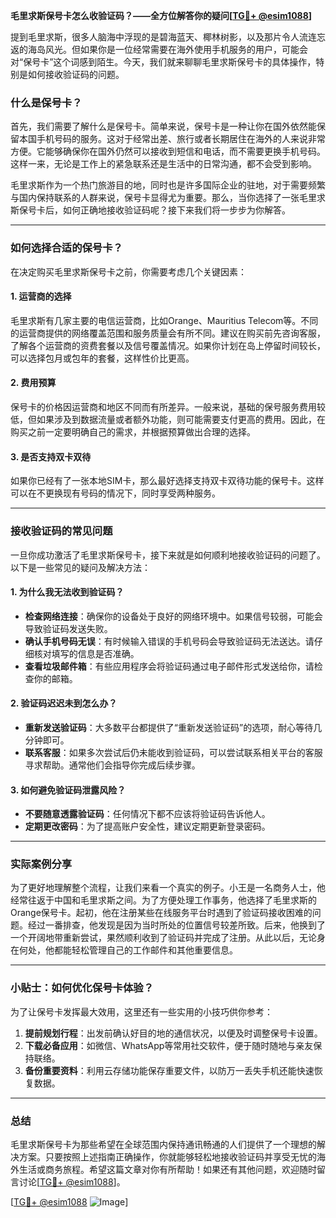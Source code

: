 **毛里求斯保号卡怎么收验证码？——全方位解答你的疑问[[TG💪+ @esim1088](https://t.me/s/esim1088)]**

提到毛里求斯，很多人脑海中浮现的是碧海蓝天、椰林树影，以及那片令人流连忘返的海岛风光。但如果你是一位经常需要在海外使用手机服务的用户，可能会对“保号卡”这个词感到陌生。今天，我们就来聊聊毛里求斯保号卡的具体操作，特别是如何接收验证码的问题。

### 什么是保号卡？

首先，我们需要了解什么是保号卡。简单来说，保号卡是一种让你在国外依然能保留本国手机号码的服务。这对于经常出差、旅行或者长期居住在海外的人来说非常方便。它能够确保你在国外仍然可以接收到短信和电话，而不需要更换手机号码。这样一来，无论是工作上的紧急联系还是生活中的日常沟通，都不会受到影响。

毛里求斯作为一个热门旅游目的地，同时也是许多国际企业的驻地，对于需要频繁与国内保持联系的人群来说，保号卡显得尤为重要。那么，当你选择了一张毛里求斯保号卡后，如何正确地接收验证码呢？接下来我们将一步步为你解答。

---

### 如何选择合适的保号卡？

在决定购买毛里求斯保号卡之前，你需要考虑几个关键因素：

#### 1. **运营商的选择**
   毛里求斯有几家主要的电信运营商，比如Orange、Mauritius Telecom等。不同的运营商提供的网络覆盖范围和服务质量会有所不同。建议在购买前先咨询客服，了解各个运营商的资费套餐以及信号覆盖情况。如果你计划在岛上停留时间较长，可以选择包月或包年的套餐，这样性价比更高。

#### 2. **费用预算**
   保号卡的价格因运营商和地区不同而有所差异。一般来说，基础的保号服务费用较低，但如果涉及到数据流量或者额外功能，则可能需要支付更高的费用。因此，在购买之前一定要明确自己的需求，并根据预算做出合理的选择。

#### 3. **是否支持双卡双待**
   如果你已经有了一张本地SIM卡，那么最好选择支持双卡双待功能的保号卡。这样可以在不更换现有号码的情况下，同时享受两种服务。

---

### 接收验证码的常见问题

一旦你成功激活了毛里求斯保号卡，接下来就是如何顺利地接收验证码的问题了。以下是一些常见的疑问及解决方法：

#### 1. **为什么我无法收到验证码？**
   - **检查网络连接**：确保你的设备处于良好的网络环境中。如果信号较弱，可能会导致验证码发送失败。
   - **确认手机号码无误**：有时候输入错误的手机号码会导致验证码无法送达。请仔细核对填写的信息是否准确。
   - **查看垃圾邮件箱**：有些应用程序会将验证码通过电子邮件形式发送给你，请检查你的邮箱。

#### 2. **验证码迟迟未到怎么办？**
   - **重新发送验证码**：大多数平台都提供了“重新发送验证码”的选项，耐心等待几分钟即可。
   - **联系客服**：如果多次尝试后仍未能收到验证码，可以尝试联系相关平台的客服寻求帮助。通常他们会指导你完成后续步骤。

#### 3. **如何避免验证码泄露风险？**
   - **不要随意透露验证码**：任何情况下都不应该将验证码告诉他人。
   - **定期更改密码**：为了提高账户安全性，建议定期更新登录密码。

---

### 实际案例分享

为了更好地理解整个流程，让我们来看一个真实的例子。小王是一名商务人士，他经常往返于中国和毛里求斯之间。为了方便处理工作事务，他选择了毛里求斯的Orange保号卡。起初，他在注册某些在线服务平台时遇到了验证码接收困难的问题。经过一番排查，他发现是因为当时所处的位置信号较差所致。后来，他换到了一个开阔地带重新尝试，果然顺利收到了验证码并完成了注册。从此以后，无论身在何处，他都能轻松管理自己的工作邮件和其他重要信息。

---

### 小贴士：如何优化保号卡体验？

为了让保号卡发挥最大效用，这里还有一些实用的小技巧供你参考：

1. **提前规划行程**：出发前确认好目的地的通信状况，以便及时调整保号卡设置。
2. **下载必备应用**：如微信、WhatsApp等常用社交软件，便于随时随地与亲友保持联络。
3. **备份重要资料**：利用云存储功能保存重要文件，以防万一丢失手机还能快速恢复数据。

---

### 总结

毛里求斯保号卡为那些希望在全球范围内保持通讯畅通的人们提供了一个理想的解决方案。只要按照上述指南正确操作，你就能够轻松地接收验证码并享受无忧的海外生活或商务旅程。希望这篇文章对你有所帮助！如果还有其他问题，欢迎随时留言讨论[[TG💪+ @esim1088](https://t.me/s/esim1088)]。

[[TG💪+ @esim1088](https://t.me/s/esim1088) ![Image](https://i.postimg.cc/4NQfJmqS/Snipaste-2025-05-13-00-14-12.png)]
